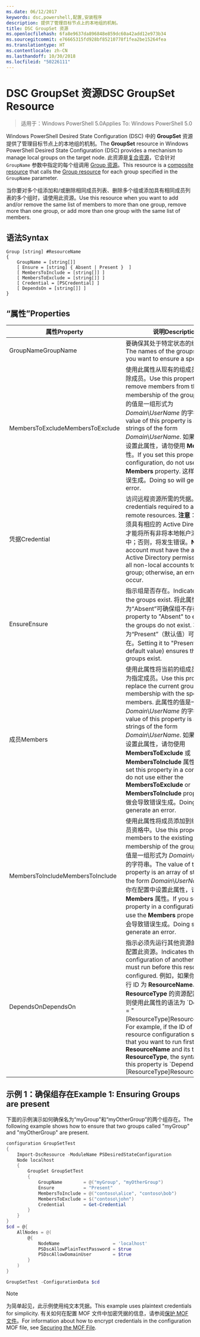 ```yaml
---
ms.date: 06/12/2017
keywords: dsc,powershell,配置,安装程序
description: 提供了管理目标节点上的本地组的机制。
title: DSC GroupSet 资源
ms.openlocfilehash: 6fa8e9637da896848e859dc60a42add12e973b34
ms.sourcegitcommit: e76665315fd928bf85210778f1fea2be15264fea
ms.translationtype: HT
ms.contentlocale: zh-CN
ms.lasthandoff: 10/30/2018
ms.locfileid: "50226111"
---
```

# <a name="dsc-groupset-resource"></a><span data-ttu-id="62c8e-104">DSC GroupSet 资源</span><span class="sxs-lookup"><span data-stu-id="62c8e-104">DSC GroupSet Resource</span></span>

> <span data-ttu-id="62c8e-105">适用于：Windows PowerShell 5.0</span><span class="sxs-lookup"><span data-stu-id="62c8e-105">Applies To: Windows PowerShell 5.0</span></span>

<span data-ttu-id="62c8e-106">Windows PowerShell Desired State Configuration (DSC) 中的 **GroupSet** 资源提供了管理目标节点上的本地组的机制。</span><span class="sxs-lookup"><span data-stu-id="62c8e-106">The **GroupSet** resource in Windows PowerShell Desired State Configuration (DSC) provides a mechanism to manage local groups on the target node.</span></span> <span data-ttu-id="62c8e-107">此资源是[复合资源](authoringResourceComposite.md)，它会针对 `GroupName` 参数中指定的每个组调用 [Group 资源](groupResource.md)。</span><span class="sxs-lookup"><span data-stu-id="62c8e-107">This resource is a [composite resource](authoringResourceComposite.md) that calls the [Group resource](groupResource.md) for each group specified in the `GroupName` parameter.</span></span>

<span data-ttu-id="62c8e-108">当你要对多个组添加和/或删除相同成员列表、删除多个组或添加具有相同成员列表的多个组时，请使用此资源。</span><span class="sxs-lookup"><span data-stu-id="62c8e-108">Use this resource when you want to add and/or remove the same list of members to more than one group, remove more than one group, or add more than one group with the same list of members.</span></span>

## <a name="syntax"></a><span data-ttu-id="62c8e-109">语法</span><span class="sxs-lookup"><span data-stu-id="62c8e-109">Syntax</span></span>

```
Group [string] #ResourceName
{
    GroupName = [string[]]
    [ Ensure = [string] { Absent | Present }  ]
    [ MembersToInclude = [string[]] ]
    [ MembersToExclude = [string[]] ]
    [ Credential = [PSCredential] ]
    [ DependsOn = [string[]] ]
}
```

## <a name="properties"></a><span data-ttu-id="62c8e-110">“属性”</span><span class="sxs-lookup"><span data-stu-id="62c8e-110">Properties</span></span>

|  <span data-ttu-id="62c8e-111">属性</span><span class="sxs-lookup"><span data-stu-id="62c8e-111">Property</span></span>  |  <span data-ttu-id="62c8e-112">说明</span><span class="sxs-lookup"><span data-stu-id="62c8e-112">Description</span></span>   |
|---|---|
| <span data-ttu-id="62c8e-113">GroupName</span><span class="sxs-lookup"><span data-stu-id="62c8e-113">GroupName</span></span>| <span data-ttu-id="62c8e-114">要确保其处于特定状态的组的名称。</span><span class="sxs-lookup"><span data-stu-id="62c8e-114">The names of the groups for which you want to ensure a specific state.</span></span>|
| <span data-ttu-id="62c8e-115">MembersToExclude</span><span class="sxs-lookup"><span data-stu-id="62c8e-115">MembersToExclude</span></span>| <span data-ttu-id="62c8e-116">使用此属性从现有的组成员身份中删除成员。</span><span class="sxs-lookup"><span data-stu-id="62c8e-116">Use this property to remove members from the existing membership of the groups.</span></span> <span data-ttu-id="62c8e-117">此属性的值是一组形式为 *Domain*\\*UserName* 的字符串。</span><span class="sxs-lookup"><span data-stu-id="62c8e-117">The value of this property is an array of strings of the form *Domain*\\*UserName*.</span></span> <span data-ttu-id="62c8e-118">如果你在配置中设置此属性，请勿使用 **Members** 属性。</span><span class="sxs-lookup"><span data-stu-id="62c8e-118">If you set this property in a configuration, do not use the **Members** property.</span></span> <span data-ttu-id="62c8e-119">这样做会导致错误生成。</span><span class="sxs-lookup"><span data-stu-id="62c8e-119">Doing so will generate an error.</span></span>|
| <span data-ttu-id="62c8e-120">凭据</span><span class="sxs-lookup"><span data-stu-id="62c8e-120">Credential</span></span>| <span data-ttu-id="62c8e-121">访问远程资源所需的凭据。</span><span class="sxs-lookup"><span data-stu-id="62c8e-121">The credentials required to access remote resources.</span></span> <span data-ttu-id="62c8e-122">**注意**：此帐户必须具有相应的 Active Directory 权限才能将所有非将本地帐户添加到组中；否则，将发生错误。</span><span class="sxs-lookup"><span data-stu-id="62c8e-122">**Note**: This account must have the appropriate Active Directory permissions to add all non-local accounts to the group; otherwise, an error will occur.</span></span>
| <span data-ttu-id="62c8e-123">Ensure</span><span class="sxs-lookup"><span data-stu-id="62c8e-123">Ensure</span></span>| <span data-ttu-id="62c8e-124">指示组是否存在。</span><span class="sxs-lookup"><span data-stu-id="62c8e-124">Indicates whether the groups exist.</span></span> <span data-ttu-id="62c8e-125">将此属性设置为“Absent”可确保组不存在。</span><span class="sxs-lookup"><span data-stu-id="62c8e-125">Set this property to "Absent" to ensure that the groups do not exist.</span></span> <span data-ttu-id="62c8e-126">将它设置为“Present”（默认值）可确保组存在。</span><span class="sxs-lookup"><span data-stu-id="62c8e-126">Setting it to "Present" (the default value) ensures that the groups exist.</span></span>|
| <span data-ttu-id="62c8e-127">成员</span><span class="sxs-lookup"><span data-stu-id="62c8e-127">Members</span></span>| <span data-ttu-id="62c8e-128">使用此属性将当前的组成员身份替换为指定成员。</span><span class="sxs-lookup"><span data-stu-id="62c8e-128">Use this property to replace the current group membership with the specified members.</span></span> <span data-ttu-id="62c8e-129">此属性的值是一组形式为 *Domain*\\*UserName* 的字符串。</span><span class="sxs-lookup"><span data-stu-id="62c8e-129">The value of this property is an array of strings of the form *Domain*\\*UserName*.</span></span> <span data-ttu-id="62c8e-130">如果你在配置中设置此属性，请勿使用 **MembersToExclude** 或 **MembersToInclude** 属性。</span><span class="sxs-lookup"><span data-stu-id="62c8e-130">If you set this property in a configuration, do not use either the **MembersToExclude** or **MembersToInclude** property.</span></span> <span data-ttu-id="62c8e-131">这样做会导致错误生成。</span><span class="sxs-lookup"><span data-stu-id="62c8e-131">Doing so will generate an error.</span></span>|
| <span data-ttu-id="62c8e-132">MembersToInclude</span><span class="sxs-lookup"><span data-stu-id="62c8e-132">MembersToInclude</span></span>| <span data-ttu-id="62c8e-133">使用此属性将成员添加到组的现有成员资格中。</span><span class="sxs-lookup"><span data-stu-id="62c8e-133">Use this property to add members to the existing membership of the group.</span></span> <span data-ttu-id="62c8e-134">此属性的值是一组形式为 *Domain*\\*UserName* 的字符串。</span><span class="sxs-lookup"><span data-stu-id="62c8e-134">The value of this property is an array of strings of the form *Domain*\\*UserName*.</span></span> <span data-ttu-id="62c8e-135">如果你在配置中设置此属性，请勿使用 **Members** 属性。</span><span class="sxs-lookup"><span data-stu-id="62c8e-135">If you set this property in a configuration, do not use the **Members** property.</span></span> <span data-ttu-id="62c8e-136">这样做会导致错误生成。</span><span class="sxs-lookup"><span data-stu-id="62c8e-136">Doing so will generate an error.</span></span>|
| <span data-ttu-id="62c8e-137">DependsOn</span><span class="sxs-lookup"><span data-stu-id="62c8e-137">DependsOn</span></span> | <span data-ttu-id="62c8e-138">指示必须先运行其他资源的配置，再配置此资源。</span><span class="sxs-lookup"><span data-stu-id="62c8e-138">Indicates that the configuration of another resource must run before this resource is configured.</span></span> <span data-ttu-id="62c8e-139">例如，如果你想要首先运行 ID 为 __ResourceName__、类型为 __ResourceType__ 的资源配置脚本块，则使用此属性的语法为 \`DependsOn = "[ResourceType]ResourceName"\`\`。</span><span class="sxs-lookup"><span data-stu-id="62c8e-139">For example, if the ID of the resource configuration script block that you want to run first is __ResourceName__ and its type is __ResourceType__, the syntax for using this property is \`DependsOn = "[ResourceType]ResourceName"\`\`.</span></span>|

## <a name="example-1-ensuring-groups-are-present"></a><span data-ttu-id="62c8e-140">示例 1：确保组存在</span><span class="sxs-lookup"><span data-stu-id="62c8e-140">Example 1: Ensuring Groups are present</span></span>

<span data-ttu-id="62c8e-141">下面的示例演示如何确保名为“myGroup”和“myOtherGroup”的两个组存在。</span><span class="sxs-lookup"><span data-stu-id="62c8e-141">The following example shows how to ensure that two groups called "myGroup" and "myOtherGroup" are present.</span></span>

```powershell
configuration GroupSetTest
{
    Import-DscResource -ModuleName PSDesiredStateConfiguration
    Node localhost
    {
        GroupSet GroupSetTest
        {
            GroupName        = @("myGroup", "myOtherGroup")
            Ensure           = "Present"
            MembersToInclude = @("contoso\alice", "contoso\bob")
            MembersToExclude = $("contoso\john")
            Credential       = Get-Credential
        }
    }
}
$cd = @{
    AllNodes = @(
        @{
            NodeName                    = 'localhost'
            PSDscAllowPlainTextPassword = $true
            PSDscAllowDomainUser        = $true
        }
    )
}

GroupSetTest -ConfigurationData $cd
```

> [!NOTE] 
> <span data-ttu-id="62c8e-142">为简单起见，此示例使用纯文本凭据。</span><span class="sxs-lookup"><span data-stu-id="62c8e-142">This example uses plaintext credentials for simplicity.</span></span> <span data-ttu-id="62c8e-143">有关如何在配置 MOF 文件中加密凭据的信息，请参阅[保护 MOF 文件](secureMOF.md)。</span><span class="sxs-lookup"><span data-stu-id="62c8e-143">For information about how to encrypt credentials in the configuration MOF file, see [Securing the MOF File](secureMOF.md).</span></span>
